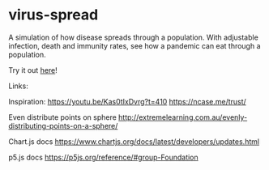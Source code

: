 # virus-spread
A simulation of how disease spreads through a population. With adjustable infection, death and immunity rates, see how a pandemic can eat through a population.

Try it out [here](https://financial-stability.github.io/virus-spread/)!

Links:

Inspiration:
https://youtu.be/Kas0tIxDvrg?t=410
https://ncase.me/trust/

Even distribute points on sphere
http://extremelearning.com.au/evenly-distributing-points-on-a-sphere/

Chart.js docs
https://www.chartjs.org/docs/latest/developers/updates.html

p5.js docs
https://p5js.org/reference/#group-Foundation

